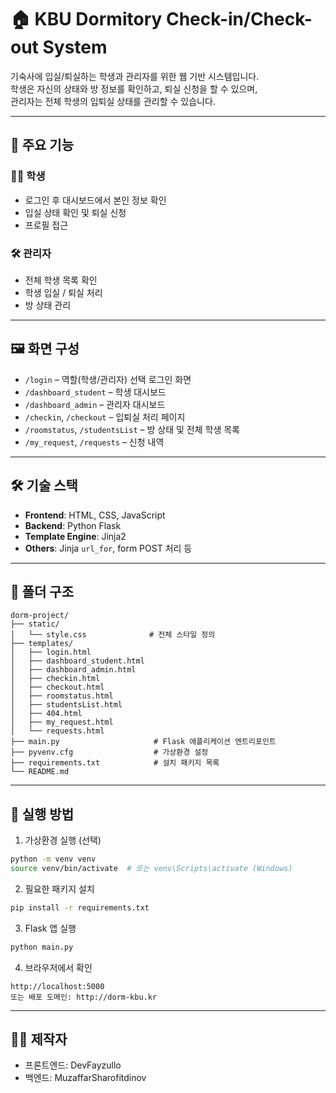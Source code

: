 # 🏠 KBU Dormitory Check-in/Check-out System

기숙사에 입실/퇴실하는 학생과 관리자를 위한 웹 기반 시스템입니다.  
학생은 자신의 상태와 방 정보를 확인하고, 퇴실 신청을 할 수 있으며,  
관리자는 전체 학생의 입퇴실 상태를 관리할 수 있습니다.

---

## 📌 주요 기능

### 👨‍🎓 학생
- 로그인 후 대시보드에서 본인 정보 확인
- 입실 상태 확인 및 퇴실 신청
- 프로필 접근

### 🛠️ 관리자
- 전체 학생 목록 확인
- 학생 입실 / 퇴실 처리
- 방 상태 관리

---

## 🖼️ 화면 구성
- `/login` – 역할(학생/관리자) 선택 로그인 화면
- `/dashboard_student` – 학생 대시보드
- `/dashboard_admin` – 관리자 대시보드
- `/checkin`, `/checkout` – 입퇴실 처리 페이지
- `/roomstatus`, `/studentsList` – 방 상태 및 전체 학생 목록
- `/my_request`, `/requests` – 신청 내역

---

## 🛠️ 기술 스택
- **Frontend**: HTML, CSS, JavaScript
- **Backend**: Python Flask
- **Template Engine**: Jinja2
- **Others**: Jinja `url_for`, form POST 처리 등

---

## 🧱 폴더 구조
```
dorm-project/
├── static/
│   └── style.css              # 전체 스타일 정의
├── templates/
│   ├── login.html
│   ├── dashboard_student.html
│   ├── dashboard_admin.html
│   ├── checkin.html
│   ├── checkout.html
│   ├── roomstatus.html
│   ├── studentsList.html
│   ├── 404.html
│   ├── my_request.html
│   └── requests.html
├── main.py                     # Flask 애플리케이션 엔트리포인트
├── pyvenv.cfg                  # 가상환경 설정
├── requirements.txt            # 설치 패키지 목록
└── README.md
```

---

## 🚀 실행 방법
1. 가상환경 실행 (선택)
```bash
python -m venv venv
source venv/bin/activate  # 또는 venv\Scripts\activate (Windows)
```

2. 필요한 패키지 설치
```bash
pip install -r requirements.txt
```

3. Flask 앱 실행
```bash
python main.py
```

4. 브라우저에서 확인
```
http://localhost:5000
또는 배포 도메인: http://dorm-kbu.kr
```

---

## 🙋‍♂️ 제작자
- 프론트엔드: DevFayzullo
- 백엔드: MuzaffarSharofitdinov
